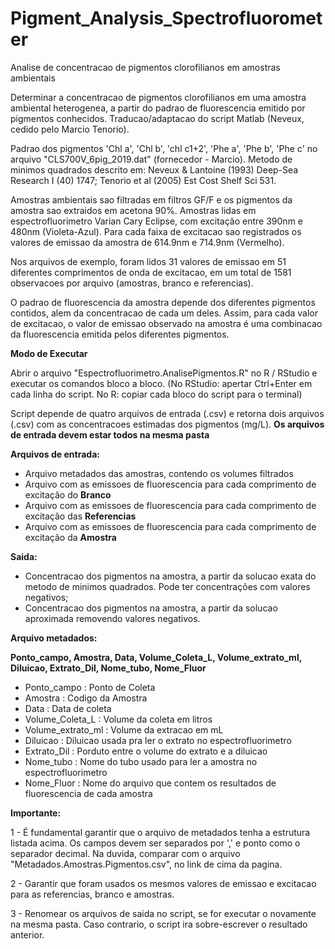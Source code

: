 # Pigment_Analysis_Spectrofluorometer
Analise de concentracao de pigmentos clorofilianos em amostras ambientais

Determinar a concentracao de pigmentos clorofilianos em uma amostra ambiental heterogenea, a partir do padrao 
de fluorescencia emitido por pigmentos conhecidos. Traducao/adaptacao do script Matlab (Neveux, cedido pelo Marcio Tenorio).

Padrao dos pigmentos 'Chl a', 'Chl b', 'chl c1+2', 'Phe a', 'Phe b', 'Phe c' no arquivo "CLS700V_6pig_2019.dat" (fornecedor - Marcio). Metodo de minimos quadrados descrito em: Neveux & Lantoine (1993) Deep-Sea Research I (40) 1747; Tenorio et al (2005) Est Cost Shelf Sci 531.

Amostras ambientais sao filtradas em filtros GF/F e os pigmentos da amostra sao extraidos em acetona 90%. 
Amostras lidas em espectrofluorimetro Varian Cary Eclipse, com excitação entre 390nm e 480nm (Violeta-Azul). 
Para cada faixa de excitacao sao registrados os valores de emissao da amostra de 614.9nm e 714.9nm (Vermelho).

Nos arquivos de exemplo, foram lidos 31 valores de emissao em 51 diferentes comprimentos de onda de excitacao, em um total de 1581 observacoes por arquivo (amostras, branco e referencias).

O padrao de fluorescencia da amostra depende dos diferentes pigmentos contidos, alem da concentracao de cada um deles.
Assim, para cada valor de excitacao, o valor de emissao observado na amostra é uma combinacao da fluorescencia emitida pelos diferentes pigmentos.



**Modo de Executar**

Abrir o arquivo "Espectrofluorimetro.AnalisePigmentos.R" no R / RStudio e executar os comandos bloco a bloco. 
(No RStudio: apertar Ctrl+Enter em cada linha do script. No R: copiar cada bloco do script para o terminal)

Script depende de quatro arquivos de entrada (.csv) e retorna dois arquivos (.csv) com as concentracoes estimadas dos pigmentos (mg/L). 
**Os arquivos de entrada devem estar todos na mesma pasta**
   
**Arquivos de entrada:**
- Arquivo metadados das amostras, contendo os volumes filtrados 
- Arquivo com as emissoes de fluorescencia para cada comprimento de excitação do **Branco**
- Arquivo com as emissoes de fluorescencia para cada comprimento de excitação das **Referencias**
- Arquivo com as emissoes de fluorescencia para cada comprimento de excitação da **Amostra**


**Saida:**
- Concentracao dos pigmentos na amostra, a partir da solucao exata do metodo de minimos quadrados. Pode ter concentrações com valores negativos;
- Concentracao dos pigmentos na amostra, a partir da solucao aproximada removendo valores negativos.


**Arquivo metadados:**

**Ponto_campo, Amostra, Data, Volume_Coleta_L, Volume_extrato_ml, Diluicao, Extrato_Dil, Nome_tubo, Nome_Fluor**
- Ponto_campo       : Ponto de Coleta
- Amostra           : Codigo da Amostra
- Data              : Data de coleta
- Volume_Coleta_L   : Volume da coleta em litros
- Volume_extrato_ml : Volume da extracao em mL
- Diluicao          : Diluicao usada pra ler o extrato no espectrofluorimetro
- Extrato_Dil       : Porduto entre o volume do extrato e a diluicao
- Nome_tubo         : Nome do tubo usado para ler a amostra no espectrofluorimetro
- Nome_Fluor        : Nome do arquivo que contem os resultados de fluorescencia de cada amostra


**Importante:**

1 - É fundamental garantir que o arquivo de metadados tenha a estrutura listada acima. Os campos devem ser separados por ',' e ponto como o separador decimal. Na duvida, comparar com o arquivo "Metadados.Amostras.Pigmentos.csv", no link de cima da pagina.

2 - Garantir que foram usados os mesmos valores de emissao e excitacao para as referencias, branco e amostras.

3 - Renomear os arquivos de saida no script, se for executar o novamente na mesma pasta. Caso contrario, o script ira sobre-escrever o resultado anterior.
